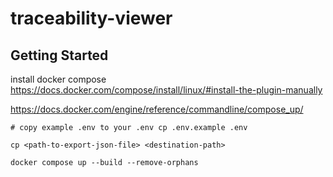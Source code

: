 # traceability-viewer


## Getting Started

install docker compose https://docs.docker.com/compose/install/linux/#install-the-plugin-manually

https://docs.docker.com/engine/reference/commandline/compose_up/

`# copy example .env to your .env
cp .env.example .env`

`cp <path-to-export-json-file> <destination-path>`

`docker compose up --build --remove-orphans`


<!-- `docker-compose up`
`cd traceabilityViewer/`
`python3 manage.py runscript create_database`
`python3 manage.py runserver` -->

